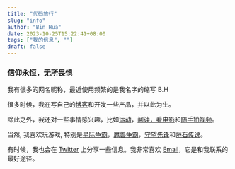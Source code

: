 ```yaml
---
title: "代码旅行"
slug: "info"
author: "Bin Hua"
date: 2023-10-25T15:22:41+08:00
tags: ["我的信息", ""]
draft: false
---
```


### 信仰永恒，无所畏惧

我有很多的网名昵称，最近使用频繁的是我名字的缩写 B.H

很多时候，我在写自己的[博客](/blog)和开发一些产品，并以此为生。

除此之外，我还对一些事情感兴趣，比如[运动](/)，[阅读，看电影](/booklist)和[随手拍视频](https://www.youtube.com/@tourcoder)。

当然, 我喜欢玩游戏, 特别是[星际争霸](https://starcraft.com/)，[魔兽争霸](https://playwarcraft3.com/)，[守望先锋](https://playoverwatch.com/)和[炉石传说](https://playhearthstone.com/)。

有时候，我也会在 [Twitter](https://twitter.com/tourcoder) 上分享一些信息。我非常喜欢 [Email](mailto:code@tourcoder.com)，它是和我联系的最好途径。